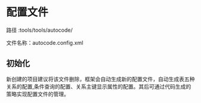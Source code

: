 # 配置文件

路径    :tools/tools/autocode/

文件名称：autocode.config.xml

## 初始化

新创建的项目建议将该文件删除，框架会自动生成新的配置文件，自动生成表五种关系的配置,条件查询的配置、关系主键显示属性的配置。其后可通过代码生成的策略实现配置文件的管理。


